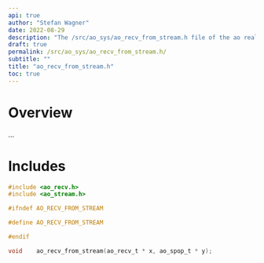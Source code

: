 ```yaml
---
api: true
author: "Stefan Wagner"
date: 2022-08-29
description: "The /src/ao_sys/ao_recv_from_stream.h file of the ao real-time operating system."
draft: true
permalink: /src/ao_sys/ao_recv_from_stream.h/ 
subtitle: ""
title: "ao_recv_from_stream.h"
toc: true
---
```


# Overview

...

# Includes

```c
#include <ao_recv.h>
#include <ao_stream.h>

#ifndef AO_RECV_FROM_STREAM

#define AO_RECV_FROM_STREAM

#endif

void    ao_recv_from_stream(ao_recv_t * x, ao_spop_t * y);

```
